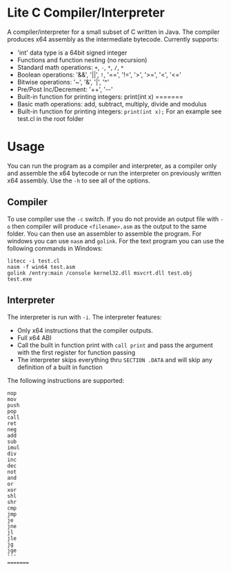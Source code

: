 # Lite C Compiler/Interpreter
A compiler/interpreter for a small subset of C written in Java. The compiler produces x64 assembly as the intermediate bytecode.
Currently supports:
* 'int' data type is a 64bit signed integer
* Functions and function nesting (no recursion)
* Standard math operations: `+`, `-`, `*`, `/`, `*`
* Boolean operations: '&&', '||', `!`, '==', '!=', '>', '>=', '<', '<='
* Bitwise operations: '~', '&', '|', '^'
* Pre/Post Inc/Decrement: '++', '--' 
* Built-in function for printing integers: print(int x)
=======
* Basic math operations: add, subtract, multiply, divide and modulus
* Built-in function for printing integers: `print(int x);`
For an example see test.cl in the root folder

# Usage
You can run the program as a compiler and interpreter, as a compiler only and assemble the x64 bytecode or run the interpreter on previously written x64 assembly. Use the `-h` to see all of the options.

## Compiler
To use compiler use the `-c` switch. If you do not provide an output file with `-o` then compiler will produce `<filename>.asm` as the output to the same folder. You can then use an assembler to assemble the program. For windows you can use `nasm` and `golink`. For the text program you can use the following commands in Windows:
```
litecc -i test.cl
nasm -f win64 test.asm
golink /entry:main /console kernel32.dll msvcrt.dll test.obj
test.exe
```

## Interpreter
The interpreter is run with `-i`. The interpreter features:
* Only x64 instructions that the compiler outputs. 
* Full x64 ABI
* Call the built in function print with `call print` and pass the argument with the first register for function passing
* The interpreter skips everything thru `SECTION .DATA` and will skip any definition of a built in function

The following instructions are supported:
```
nop
mov
push
pop
call
ret
neg
add
sub
imul
div
inc
dec
not
and
or
xor
shl
shr
cmp
jmp
je
jne
jl
jle
jg
jge
'''
=======
```
